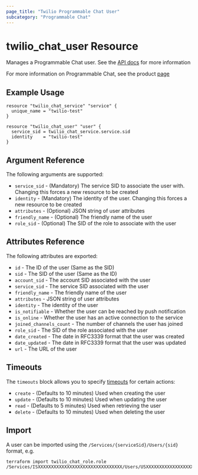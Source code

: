```yaml
---
page_title: "Twilio Programmable Chat User"
subcategory: "Programmable Chat"
---
```


# twilio_chat_user Resource

Manages a Programmable Chat user. See the [API docs](https://www.twilio.com/docs/chat/rest/user-resource) for more information

For more information on Programmable Chat, see the product [page](https://www.twilio.com/chat)

## Example Usage

```hcl
resource "twilio_chat_service" "service" {
  unique_name = "twilio-test"
}

resource "twilio_chat_user" "user" {
  service_sid = twilio_chat_service.service.sid
  identity    = "twilio-test"
}
```

## Argument Reference

The following arguments are supported:

- `service_sid` - (Mandatory) The service SID to associate the user with. Changing this forces a new resource to be created
- `identity` - (Mandatory) The identity of the user. Changing this forces a new resource to be created
- `attributes` - (Optional) JSON string of user attributes
- `friendly_name` - (Optional) The friendly name of the user
- `role_sid` - (Optional) The SID of the role to associate with the user

## Attributes Reference

The following attributes are exported:

- `id` - The ID of the user (Same as the SID)
- `sid` - The SID of the user (Same as the ID)
- `account_sid` - The account SID associated with the user
- `service_sid` - The service SID associated with the user
- `friendly_name` - The friendly name of the user
- `attributes` - JSON string of user attributes
- `identity` - The identity of the user
- `is_notifiable` - Whether the user can be reached by push notification
- `is_online` - Whether the user has an active connection to the service
- `joined_channels_count` - The number of channels the user has joined
- `role_sid` - The SID of the role associated with the user
- `date_created` - The date in RFC3339 format that the user was created
- `date_updated` - The date in RFC3339 format that the user was updated
- `url` - The URL of the user

## Timeouts

The `timeouts` block allows you to specify [timeouts](https://www.terraform.io/docs/configuration/resources.html#timeouts) for certain actions:

- `create` - (Defaults to 10 minutes) Used when creating the user
- `update` - (Defaults to 10 minutes) Used when updating the user
- `read` - (Defaults to 5 minutes) Used when retrieving the user
- `delete` - (Defaults to 10 minutes) Used when deleting the user

## Import

A user can be imported using the `/Services/{serviceSid}/Users/{sid}` format, e.g.

```shell
terraform import twilio_chat_role.role /Services/ISXXXXXXXXXXXXXXXXXXXXXXXXXXXXXXXX/Users/USXXXXXXXXXXXXXXXXXXXXXXXXXXXXXXXX
```

